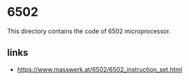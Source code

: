 # 6502

This directory contains the code of 6502 microprocessor.

## links
* https://www.masswerk.at/6502/6502_instruction_set.html